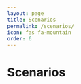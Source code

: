 ```yaml
---
layout: page
title: Scenarios
permalink: /scenarios/
icon: fas fa-mountain
order: 6
---
```


<h1>Scenarios</h1>
